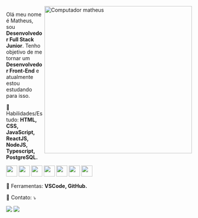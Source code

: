 <img src="https://raw.githubusercontent.com/MicaelliMedeiros/micaellimedeiros/master/image/computer-illustration.png" min-width="400px" max-width="400px" width="400px" align="right" alt="Computador matheus">

<p align="left">
  Olá meu nome é Matheus, sou <strong>Desenvolvedor Full Stack Junior</strong>. Tenho objetivo de me tornar um <strong>Desenvolvedor Front-End</strong> e atualmente estou estudando para isso.
</p>

<p align="left">
  👻 Habilidades/Estudo: <strong>HTML, CSS, JavaScript, ReactJS, NodeJS, Typescript, PostgreSQL.</strong>
</p>

<p align="left">
  <img src="https://xesque.rocketseat.dev/platform/tech/html5.svg" min-width="30px" max-width="30px" width="30px"/>
  <img src="https://xesque.rocketseat.dev/platform/tech/css3.svg" min-width="30px" max-width="30px" width="30px"/>
  <img src="https://xesque.rocketseat.dev/platform/tech/javascript.svg" min-width="30px" max-width="30px" width="30px"/>
  <img src="https://xesque.rocketseat.dev/platform/tech/reactjs.svg" min-width="30px" max-width="30px" width="30px"/>
  <img src="https://xesque.rocketseat.dev/platform/tech/node.svg" min-width="30px" max-width="30px" width="30px"/>
  <img src="https://xesque.rocketseat.dev/platform/tech/typescript.svg" min-width="30px" max-width="30px" width="30px"/>
  <img src="https://xesque.rocketseat.dev/platform/tech/postgresql.svg" min-width="30px" max-width="30px" width="30px"/> 
</p>

<p align="left">
  💼 Ferramentas: <strong>VSCode, GitHub.</strong>
</p>

<p align="left">
  💌 Contato: ⤵️
</p>

<p align="left">
  <a href="https://www.instagram.com/matheusfalavigna/" alt="Instagram">
  <img src="https://img.shields.io/badge/-Instagram-DF0174?style=for-the-badge&logo=instagram&logoColor=white&link=https://www.instagram.com/iuricoding/"/></a>

  <a href="https://www.linkedin.com/in/matheusfalavigna/" alt="Linkedin">
  <img src="https://img.shields.io/badge/-Linkedin-0e76a8?style=for-the-badge&logo=Linkedin&logoColor=white&link=https://www.linkedin.com/in/iuricode" /></a>
</p30
